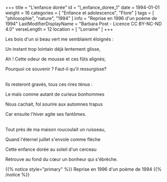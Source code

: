 +++
title = "L'enfance dorée"
id = "l_enfance_doree_1"
date = 1994-01-01
weight = 16
categories = [ "Enfance et adolescence", "Flore" ]
tags = [ "philosophie", "nature", "1994" ]
info = "Reprise en 1996 d'un poème de 1994"
LastModifierDisplayName = "Barbara Post - Licence CC BY-NC-ND 4.0"
verseLength = 12
location = [ "Lorraine" ]
+++

Les bois d'un si beau vert me semblaient éloignés :

Un instant trop lointain déjà lentement glisse,

Ah ! Cette odeur de mousse et ces fûts alignés;

Pourquoi ce souvenir ? Faut-il qu'il ressurgisse?

 \
Ils resteront gravés, tous ces rires ténus :

Le maïs comme autant de curieux bonhommes

Nous cachait, fol sourire aux automnes trapus

Car ensuite l'hiver agite ses fantômes.

 \
Tout près de ma maison roucoulait un ruisseau,

Quand l'éternel juillet s'envole comme flèche

Cette enfance dorée au soleil d'un cerceau

Retrouve au fond du cœur un bonheur qui s'ébrèche.

{{% notice style="primary" %}}
Reprise en 1996 d'un poème de 1994
{{% /notice %}}
